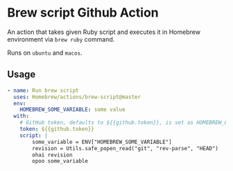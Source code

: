 # Brew script Github Action

An action that takes given Ruby script and executes it in Homebrew environment via `brew ruby` command.

Runs on `ubuntu` and `macos`.

## Usage

```yaml
- name: Run brew script
  uses: Homebrew/actions/brew-script@master
  env:
    HOMEBREW_SOME_VARIABLE: some value
  with:
    # GitHub token, defaults to ${{github.token}}, is set as HOMEBREW_GITHUB_API_TOKEN
    token: ${{github.token}}
    script: |
        some_variable = ENV["HOMEBREW_SOME_VARIABLE"]
        revision = Utils.safe_popen_read("git", "rev-parse", "HEAD")
        ohai revision
        opoo some_variable
```
<!--  -->
